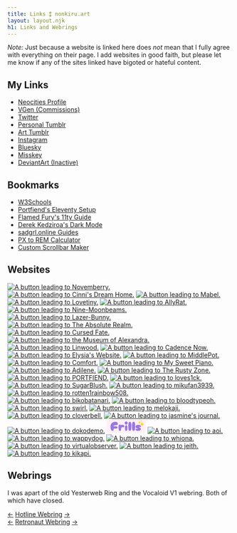 ```yaml
---
title: Links ⁑ nonkiru.art
layout: layout.njk
h1: Links and Webrings
---
```


*Note:* Just because a website is linked here does *not* mean that I fully agree with everything on their page. 
I add websites in good faith, but please let me know if any of the sites linked have bigoted or hateful content.

## My Links
- [Neocities Profile](https://neocities.org/site/nonkiru)
- [VGen (Commissions)](https://vgen.co/nonkiru)
- [Twitter](https://twitter.com/nonkiru_)
- [Personal Tumblr](https://nonkiru-personal.tumblr.com/)
- [Art Tumblr](https://nonkiru.tumblr.com/)
- [Instagram](https://www.instagram.com/non.kiru/)
- [Bluesky](https://bsky.app/profile/nonkiru.art)
- [Misskey](https://misskey.io/@nonkiru)
- [DeviantArt (Inactive)](https://www.deviantart.com/nonkiru)

## Bookmarks
- [W3Schools](https://www.w3schools.com/)
- [Portfiend's Eleventy Setup](https://portfiend.quest/p/resource/guides/my-eleventy-setup/)
- [Flamed Fury's 11ty Guide](https://flamedfury.com/guides/11ty-homepage-neocities/)
- [Derek Kedziroa's Dark Mode](https://derekkedziora.com/blog/dark-mode-revisited)
- [sadgrl.online Guides](https://sadgrl.online/learn/)
- [PX to REM Calculator](https://nekocalc.com/px-to-rem-converter)
- [Custom Scrollbar Maker](https://codepen.io/stephenpaton-tech/full/JjRvGmY)

## Websites
<a href="http://berry.heartette.net/"><img src="../assets/img/buttons/novemberry.gif" alt="A button leading to Novemberry."></a>
<a href="https://cinni.net/"><img src="../assets/img/buttons/cinni.gif" alt="A button leading to Cinni's Dream Home."></a>
<a href="https://fraildoll111.wixsite.com/mabelsdollhouse"><img src="../assets/img/buttons/mabel.png" alt="A button leading to Mabel."></a>
<a href="https://www.lovetiny.art/"><img src="../assets/img/buttons/lovetinybutton.gif" alt="A button leading to Lovetiny."></a>
<a href="https://allyratworld.com/"><img src="../assets/img/buttons/allyrat.png" alt="A button leading to AllyRat."></a>
<a href="https://nine-moonbeams.neocities.org/"><img src="../assets/img/buttons/nine-moonbeams.gif" alt="A button leading to Nine-Moonbeams."></a>
<a href="https://lazer-bunny.neocities.org/"><img src="../assets/img/buttons/lazer-bunny.gif" alt="A button leading to Lazer-Bunny."></a>
<a href="https://theabsoluterealm.com/"><img src="../assets/img/buttons/arbutton.gif" alt="A button leading to The Absolute Realm."></a>
<a href="https://cursedfate.neocities.org/"><img src="../assets/img/buttons/cursedfate.png" alt="A button leading to Cursed Fate."></a>
<a href="https://xandra.cc/"><img src="../assets/img/buttons/alexandra.png" alt="A button leading to the Museum of Alexandra."></a>
<a href="https://linwood.neocities.org/"><img src="../assets/img/buttons/linwoodbutton.png" alt="A button leading to Linwood."></a>
<a href="https://cadence.moe/"><img src="../assets/img/buttons/cadence_now.png" alt="A button leading to Cadence Now."></a>
<a href="https://le.alphamethyl.barr0w.net/~elysia"><img src="../assets/img/buttons/elysia.png" alt="A button leading to Elysia's Website."></a>
<a href="https://middlepot.com/"><img src="../assets/img/buttons/middlepot.png" alt="A button leading to MiddlePot."></a>
<a href="https://comfort.neocities.org/"><img src="../assets/img/buttons/comfort-pixel.gif" alt="A button leading to Comfort."></a>
<a href="https://mysweetpiano.neocities.org/"><img src="../assets/img/buttons/mysweetpiano.gif" alt="A button leading to My Sweet Piano."></a>
<a href="https://adilene.net/"><img src="../assets/img/buttons/adilene.png" alt="A button leading to Adilene."></a>
<a href="https://the-rusty.zone/home"><img src="../assets/img/buttons/rustyzone.gif" alt="A button leading to The Rusty Zone."></a>
<a href="https://portfiend.quest/"><img src="../assets/img/buttons/portfiend.png" alt="A button leading to PORTFIEND."></a>
<a href="https://loves1ck.neocities.org/"><img src="../assets/img/buttons/lovesick.png" alt="A button leading to loves1ck."></a>
<a href="https://sugarblush.neocities.org/"><img src="../assets/img/buttons/sugarblush-button.png" alt="A button leading to SugarBlush."></a>
<a href="https://mikufan3939.neocities.org/"><img src="../assets/img/buttons/mikuhell.png" alt="A button leading to mikufan3939."></a>
<a href="https://rotten1rainbow508.neocities.org/"><img src="../assets/img/buttons/rottenrainbow.gif" alt="A button leading to rotten1rainbow508."></a>
<a href="https://www.bikobatanari.art"><img src="../assets/img/buttons/bikobatanari.gif" alt="A button leading to bikobatanari."></a>
<a href="https://bloodtypeoh.neocities.org"><img src="../assets/img/buttons/bloodtypeoh_butt.gif" alt="A button leading to bloodtypeoh."></a>
<a href="https://swirl.neocities.org/"><img src="../assets/img/buttons/swirlbutton.gif" alt="A button leading to swirl."></a>
<a href="https://melokaji.neocities.org/"><img src="../assets/img/buttons/melobutton.gif" alt="A button leading to melokaji."></a>
<a href="https://cloverbell.neocities.org/"><img src="../assets/img/buttons/cloverbell.gif" alt="A button leading to cloverbell."></a>
<a href="https://jasm1nii.xyz/"><img src="../assets/img/buttons/jasmines-journal.png" alt="A button leading to jasmine's journal."></a>
<a href="hhttps://dokode.moe/"><img src="../assets/img/buttons/dokodemobutton3.gif" alt="A button leading to dokodemo."></a>
<a href="https://fri11s.neocities.org" target="_blank"><span style="clip:rect(0 0 0 0);clip-path:inset(50%);height:1px;overflow:hidden;position:absolute;white-space:nowrap;width:1px">Frills' internet emporium</span><style>@keyframes fri11sl{0%{fill:hsl(255,70%,70%)}10%{fill:hsl(330,100%,40%)}50%{fill:hsl(10,100%,50%)}60%{fill:hsl(51,100%,50%)}80%{fill:hsl(153,100%,40%)}100%{fill:hsl(204,100%,50%)}}.frillsl-tx{fill: hsl(330, 70%, 70%)}@media (prefers-reduced-motion: no-preference){.frillsl-tx{animation: fri11sl 10s 0s infinite forwards alternate}}</style><svg xmlns="http://www.w3.org/2000/svg" width="88" height="31" aria-hidden="true"><path fill="#fff0f5" d="M83 0H5a5 5 0 0 0-5 5v21a5 5 0 0 0 5 5h78a5 5 0 0 0 5-5V5a5 5 0 0 0-5-5Z"/><path class="frillsl-tx" d="M23.8 17c.5.3.7.8.7 1.6 0 1-.4 1.7-1.2 2-1 .4-2.2.5-3.4.5h-4.2v1.8c0 2.1-.8 3.2-2.5 3.2-1.4 0-2.5-.8-3.3-2.4-.8-1.5-1.2-4-1.2-7.4 0-2 .4-3.9 1.3-5.5 1.6-3 5-5 8.4-5.1 2.8-.2 6.8 1 6.8 4.3s-3.2 3.4-5.7 3.4c-1.7 0-4.1.7-4.1 2.7h3.7c1.5 0 3.4 0 4.7.9Zm6 9.1c-1.2 0-2-.7-2.5-2.2-.7-2.8-1-6.1-.4-9 .3-1.6 1.1-2.8 2.7-2.8 1 0 2 .4 2.2 1.4a4 4 0 0 1 1.7-.8c1.4-.4 2.8-.4 4.1.2 1.4.6 2.8 2.3 2.1 3.9-.4.9-1.2 1.4-2.2 1.4-1.7 0-2.8-1-4.2.5-1.2 1.2-.8 3.3-.9 4.8 0 1.5-1 2.6-2.6 2.6Zm14-14.1c-2 0-3.3-1.8-3.3-3.6 0-2 1.5-3.5 3.4-3.5 2 0 3.4 1.6 3.4 3.5S45.7 12 43.8 12Zm0 14.1c-1.6 0-2.3-1.2-2.4-2.7-.3-2.5-.3-5 0-7.4.2-1.4 1-2.5 2.5-2.5s2.3 1.3 2.5 2.7c.3 2.5.3 5 0 7.4-.3 1.5-.9 2.5-2.6 2.5Zm8.4 0c-2.3 0-3-2.4-3.2-4.3a58 58 0 0 1 0-11.6c.2-2 .8-4.5 3.2-4.5 2.4 0 3.2 3.8 3.3 4.5.3 3.8.2 7.7-.2 11.5-.1 1.8-.9 4.4-3.1 4.4Zm8.3 0c-2.3 0-3-2.4-3.2-4.3a58 58 0 0 1 0-11.6c.2-2 1-4.5 3.3-4.5 2.4 0 3 2.5 3.2 4.5.3 3.8.3 7.7-.1 11.5-.1 1.9-1 4.4-3.2 4.4Zm10 0c-1.8 0-5.6-.5-5.6-3 0-.6.2-1 .6-1.4.4-.3 1-.5 1.5-.5 1 0 1.5.8 2.3.9.6 0 .9-.7.3-1l-2.1-.9c-1.4-.8-2.7-1.8-2.6-3.5 0-1.7 1.6-3 3.1-3.7 2-.8 4.3-.7 6.4-.1 1.3.4 2.9 1.5 2.9 3 0 1.6-1.9 2.3-3.2 1.5-.4-.2-1.3-.5-1.5 0-.1.5.2.8.6.9 1.1.4 2 .9 2.7 1.4a3 3 0 0 1 1 2.4c0 1.2-.5 2.2-1.7 3-1.2.7-2.7 1-4.7 1Z"/><path fill="gold" d="M76.2 4.2a2 2 0 0 1 1.5 1.5 2 2 0 0 1 1.6-1.5V4a2 2 0 0 1-1.5-1.5h-.1A2 2 0 0 1 76.2 4c-.1 0-.1.1 0 .2ZM71 7.3a3.7 3.7 0 0 1 2.6 2.6h.3a3.7 3.7 0 0 1 2.6-2.6c.1 0 .1-.2 0-.2a3.6 3.6 0 0 1-2.6-2.7h-.3A3.7 3.7 0 0 1 71 7.1c-.1 0-.1.1 0 .2ZM75.4 11.4a5.5 5.5 0 0 1 4 4h.3a5.5 5.5 0 0 1 4-4v-.3a5.5 5.5 0 0 1-4-4c0-.1-.3-.1-.4 0a5.5 5.5 0 0 1-3.9 4c-.2 0-.2.3 0 .3Z"/></svg></a>
<a href="https://a0i.neocities.org/"><img src="../assets/img/buttons/aoi.gif" alt="A button leading to aoi."></a>
<a href="https://wappydog.neocities.org/"><img src="../assets/img/buttons/wappy.gif" alt="A button leading to wappydog."></a>
<a href="https://whiona.me/"><img src="../assets/img/buttons/whiona_button.png" alt="A button leading to whiona."></a>
<a href="https://virtualobserver.moe/"><img src="../assets/img/buttons/virtualobserver.png" alt="A button leading to virtualobserver."></a>
<a href="https://jeith.neocities.org/"><img src="../assets/img/buttons/jeith.jpg" alt="A button leading to jeith."></a>
<a href="https://kikapi.neocities.org/"><img src="../assets/img/buttons/kikapi.gif" alt="A button leading to kikapi."></a>
		
## Webrings
I was apart of the old Yesterweb Ring and the Vocaloid V1 webring. Both of which have closed.
<div id='neossg'>
  <script type="text/javascript" src="https://neossg.neocities.org/onionring-variables.js"></script>
  <script type="text/javascript" src="https://neossg.neocities.org/onionring-widget.js"></script>
</div>
<div class="yw-nav" style="display: inline;">
    <a href="https://hotlinewebring.club/nonkiru/previous"><-</a>
</div>
<div class="yw-nav" style="display: inline;">
    <a href="https://hotlinewebring.club/">Hotline Webring</a>
</div>
<div class="yw-nav" style="display: inline;">
    <a href="https://hotlinewebring.club/nonkiru/next">-></a>
</div>
<br>
<div class="yw-nav" style="display: inline;">
    <a href="https://webring.dinhe.net/prev/https://nonkiru.art"><-</a>
</div>
<div class="yw-nav" style="display: inline;">
    <a href="https://webring.dinhe.net/">Retronaut Webring</a>
</div>
<div class="yw-nav" style="display: inline;">
    <a href="https://webring.dinhe.net/next/https://nonkiru.art">-></a>
</div>
<div id="autiring">
<script type="text/javascript" src="https://macaque.moe/autiring/onionring-variables.js"></script>
<script type="text/javascript" src="https://macaque.moe/autiring/onionring-widget.js"></script>
</div>